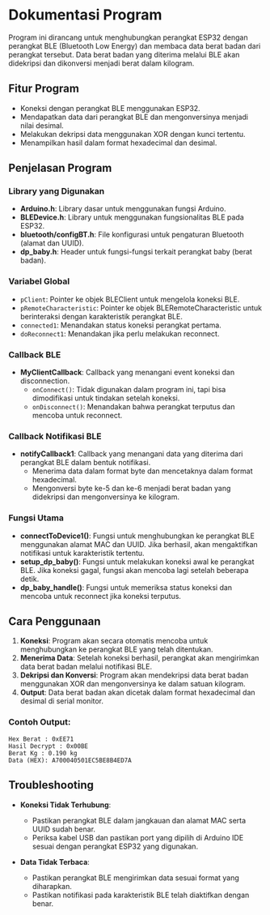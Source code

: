 # Dokumentasi Program

Program ini dirancang untuk menghubungkan perangkat ESP32 dengan perangkat BLE (Bluetooth Low Energy) dan membaca data berat badan dari perangkat tersebut. Data berat badan yang diterima melalui BLE akan didekripsi dan dikonversi menjadi berat dalam kilogram.

## Fitur Program
- Koneksi dengan perangkat BLE menggunakan ESP32.
- Mendapatkan data dari perangkat BLE dan mengonversinya menjadi nilai desimal.
- Melakukan dekripsi data menggunakan XOR dengan kunci tertentu.
- Menampilkan hasil dalam format hexadecimal dan desimal.

## Penjelasan Program
### Library yang Digunakan
- **Arduino.h**: Library dasar untuk menggunakan fungsi Arduino.
- **BLEDevice.h**: Library untuk menggunakan fungsionalitas BLE pada ESP32.
- **bluetooth/configBT.h**: File konfigurasi untuk pengaturan Bluetooth (alamat dan UUID).
- **dp_baby.h**: Header untuk fungsi-fungsi terkait perangkat baby (berat badan).

### Variabel Global
- `pClient`: Pointer ke objek BLEClient untuk mengelola koneksi BLE.
- `pRemoteCharacteristic`: Pointer ke objek BLERemoteCharacteristic untuk berinteraksi dengan karakteristik perangkat BLE.
- `connected1`: Menandakan status koneksi perangkat pertama.
- `doReconnect1`: Menandakan jika perlu melakukan reconnect.

### Callback BLE
- **MyClientCallback**: Callback yang menangani event koneksi dan disconnection.
  - `onConnect()`: Tidak digunakan dalam program ini, tapi bisa dimodifikasi untuk tindakan setelah koneksi.
  - `onDisconnect()`: Menandakan bahwa perangkat terputus dan mencoba untuk reconnect.

### Callback Notifikasi BLE
- **notifyCallback1**: Callback yang menangani data yang diterima dari perangkat BLE dalam bentuk notifikasi.
  - Menerima data dalam format byte dan mencetaknya dalam format hexadecimal.
  - Mengonversi byte ke-5 dan ke-6 menjadi berat badan yang didekripsi dan mengonversinya ke kilogram.

### Fungsi Utama
- **connectToDevice1()**: Fungsi untuk menghubungkan ke perangkat BLE menggunakan alamat MAC dan UUID. Jika berhasil, akan mengaktifkan notifikasi untuk karakteristik tertentu.
- **setup_dp_baby()**: Fungsi untuk melakukan koneksi awal ke perangkat BLE. Jika koneksi gagal, fungsi akan mencoba lagi setelah beberapa detik.
- **dp_baby_handle()**: Fungsi untuk memeriksa status koneksi dan mencoba untuk reconnect jika koneksi terputus.

## Cara Penggunaan
1. **Koneksi**: Program akan secara otomatis mencoba untuk menghubungkan ke perangkat BLE yang telah ditentukan.
2. **Menerima Data**: Setelah koneksi berhasil, perangkat akan mengirimkan data berat badan melalui notifikasi BLE.
3. **Dekripsi dan Konversi**: Program akan mendekripsi data berat badan menggunakan XOR dan mengonversinya ke dalam satuan kilogram.
4. **Output**: Data berat badan akan dicetak dalam format hexadecimal dan desimal di serial monitor.

### Contoh Output:
```
Hex Berat : 0xEE71
Hasil Decrypt : 0x00BE
Berat Kg : 0.190 kg
Data (HEX): A700040501EC5BE8B4ED7A
```

## Troubleshooting
- **Koneksi Tidak Terhubung**:
  - Pastikan perangkat BLE dalam jangkauan dan alamat MAC serta UUID sudah benar.
  - Periksa kabel USB dan pastikan port yang dipilih di Arduino IDE sesuai dengan perangkat ESP32 yang digunakan.
  
- **Data Tidak Terbaca**:
  - Pastikan perangkat BLE mengirimkan data sesuai format yang diharapkan.
  - Pastikan notifikasi pada karakteristik BLE telah diaktifkan dengan benar.
